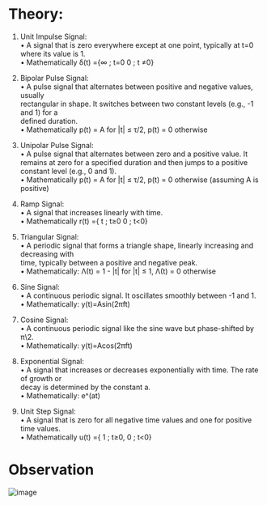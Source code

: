 # Theory: 
1. Unit Impulse Signal:  
  • A signal that is zero everywhere except at one point, typically at t=0 where its value 
              is 1.   
• Mathematically δ(t) ={∞ ; t=0
                        0 ; t ≠0}   
3. Bipolar Pulse Signal:  
• A pulse signal that alternates between positive and negative values, usually  
rectangular in shape. It switches between two constant levels (e.g., -1 and 1) for a  
defined duration.  
• Mathematically p(t) = A for |t| ≤ τ/2, p(t) = 0 otherwise  
 4. Unipolar Pulse Signal:  
• A pulse signal that alternates between zero and a positive value. It remains at zero 
for a specified duration and then jumps to a positive constant level (e.g., 0 and 1).  
• Mathematically p(t) = A for |t| ≤ τ/2, p(t) = 0 otherwise (assuming A is positive) 
 
5. Ramp Signal:  
• A signal that increases linearly with time.   
• Mathematically r(t) ={ t ; t≥0 
0 ; t<0}  
6. Triangular Signal:  
• A periodic signal that forms a triangle shape, linearly increasing and decreasing with  
time, typically between a positive and negative peak.  
• Mathematically:  Λ(t) = 1 - |t| for |t| ≤ 1,  Λ(t) = 0 otherwise  
  
7. Sine Signal:  
• A continuous periodic signal. It oscillates smoothly between -1 and 1.  
• Mathematically: y(t)=Asin(2πft)  
   
8. Cosine Signal:  
• A continuous periodic signal like the sine wave but phase-shifted by π\2.  
• Mathematically: y(t)=Acos(2πft)  
  
9. Exponential Signal:  
• A signal that increases or decreases exponentially with time. The rate of growth or  
decay is determined by the constant a.  
• Mathematically: e^(at)  
  
10. Unit Step Signal:  
• A signal that is zero for all negative time values and one for positive time values.  
• Mathematically u(t) ={ 1 ; t≥0, 
                                              0 ; t<0} 
 # Observation

 ![image](https://github.com/user-attachments/assets/2921b06c-a203-459b-aeb3-b4dbbc86efd0)

 
 
 
 
 
 
 
 
 
 
 
 
 
 
 
 
 
 
 
 
 
 
 
 
 
 
 
 
 
